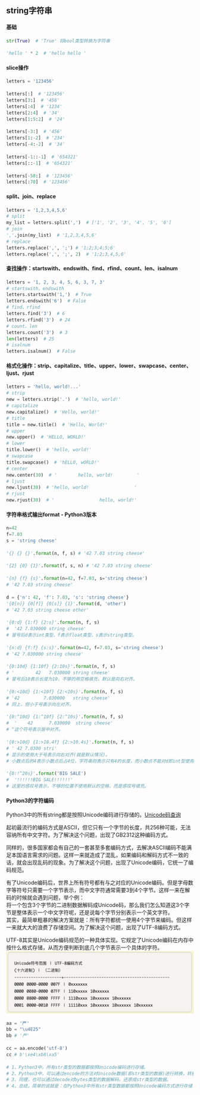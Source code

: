 ## string字符串

#### 基础
```python
str(True)  # 'True' 将bool类型转换为字符串

'hello ' * 2  # 'hello hello '
```

#### slice操作
```python
letters = '123456'

letters[:]  # '123456'
letters[3:]  # '456'
letters[:4]  # '1234'
letters[2:4]  # '34'
letters[1:5:2]  # '24'

letters[-3:]  # '456'
letters[1:-2]  # '234'
letters[-4:-2]  # '34'

letters[-1::-1]  # '654321'
letters[::-1]  # '654321'

letters[-50:]  # '123456'
letters[:70]  # '123456'
```

#### split、join、replace
```python
letters = '1,2,3,4,5,6'
# split
my_list = letters.split(',')  # ['1', '2', '3', '4', '5', '6']
# join
','.join(my_list)  # '1,2,3,4,5,6'
# replace
letters.replace(',', ';') # '1;2;3;4;5;6'
letters.replace(',', ';', 2)  # '1;2;3,4,5,6'
```

#### 查找操作：startswith、endswith、find、rfind、count、len、isalnum
```python
letters = '1, 2, 3, 4, 5, 6, 3, 7, 3'
# startswith、endswith
letters.startswith('1,')  # True
letters.endswith('6')  # False
# find、rfind
letters.find('3')  # 6
letters.rfind('3')  # 24
# count、len
letters.count('3')  # 3
len(letters)  # 25
# isalnum
letters.isalnum()  # False
```

#### 格式化操作：strip、capitalize、title、upper、lower、swapcase、center、ljust、rjust
```python
letters = 'hello, world!...'
# strip
new = letters.strip('.')  # 'hello, world!'
# capitalize
new.capitalize()  # 'Hello, world!'
# title
title = new.title()  # 'Hello, World!'
# upper
new.upper()  # 'HELLO, WORLD!'
# lower
title.lower()  # 'hello, world!'
# swapcase
title.swapcase()  # 'hELLO, wORLD!'
# center
new.center(30)  # '        hello, world!         '
# ljust
new.ljust(30)  # 'hello, world!                 '
# rjust
new.rjust(30)  # '                 hello, world!'
```

#### 字符串格式输出format - Python3版本
```python
n=42
f=7.03
s = 'string cheese'

'{} {} {}'.format(n, f, s) # '42 7.03 string cheese'

'{2} {0} {1}'.format(f, s, n) # '42 7.03 string cheese'

'{n} {f} {s}'.format(n=42, f=7.03, s='string cheese')
# '42 7.03 string cheese'

d = {'n': 42, 'f': 7.03, 's': 'string cheese'}
'{0[n]} {0[f]} {0[s]} {1}'.format(d, 'other')
# '42 7.03 string cheese other'

'{0:d} {1:f} {2:s}'.format(n, f, s)
#  '42 7.030000 string cheese'
# 冒号后d表示int类型、f表示float类型、s表示string类型。

'{n:d} {f:f} {s:s}'.format(n=42, f=7.03, s='string cheese')
# '42 7.030000 string cheese'

'{0:10d} {1:10f} {2:10s}'.format(n, f, s)
# '        42   7.030000 string cheese'
# 冒号后10表示长度为10，不够的用空格填充，默认是向右对齐。

'{0:<10d} {1:<10f} {2:<10s}'.format(n, f, s)
# '42         7.030000   string cheese'
# 同上，但小于号表示向左对齐。

'{0:^10d} {1:^10f} {2:^10s}'.format(n, f, s)
#  '    42      7.030000  string cheese'
# ^这个符号表示居中对齐。

'{0:>10d} {1:>10.4f} {2:>10.4s}'.format(n, f, s)
# ' 42 7.0300 stri'
# 显示的使用大于号表示向右对齐(就是默认情况)。
# 小数点后的4表示小数点后占4位，字符串则表示只有4的长度，而小数点不能对d即int型使用。

'{0:!^20s}'.format('BIG SALE')
#  '!!!!!!BIG SALE!!!!!!'
# 这里的感叹号表示，不够的位置不使用默认的空格，而是感叹号填充。
```

#### Python3的字符编码
Python3中的所有string都是按照Unicode编码进行存储的。[Unicode码查询](http://unicode-table.com/en/)  

起初最流行的编码方式是ASCII，但它只有一个字节的长度，共256种可能，无法容纳所有中文字符。为了解决这个问题，出现了GB2312这种编码方式。  

同样的，很多国家都会有自己的一套甚至多套编码方式，去解决ASCII编码不能满足本国语言需求的问题。这样一来就造成了混乱，如果编码和解码方式不一致的话，就会出现乱码的现象。为了解决这个问题，出现了Unicode编码，它统一了编码规范。  

有了Unicode编码后，世界上所有符号都有与之对应的Unicode编码。但是字母数字等符号只需要一个字节表示，而中文字符通常需要3到4个字节。这样一来在解码的时候就会遇到问题，举个例：  
将一个包含3个字节的二进制数据解码成Unicode码，那么我们怎么知道这3个字节是整体表示一个中文字符呢，还是说每个字节分别表示一个英文字符。  
其实，最简单粗暴的解决方案就是：所有字符都统一使用4个字节来编码。但这样一来就大大的浪费了存储空间。为了解决这个问题，出现了UTF-8编码方式。  

UTF-8其实是Unicode编码规范的一种具体实现。它规定了Unicode编码在内存中按什么格式存储，从而方便判断到底几个字节表示一个具体的字符。  
![Unicode编码怎么转换成UTF-8编码](https://github.com/winux404/note/blob/master/imgs/unicode.png)

```python
aa = '严'
bb = "\u4E25"
bb # '严'

cc = aa.encode('utf-8')
cc # b'\xe4\xb8\xa5'

# 1、Python3中，所有str类型的数据都按照Unicode编码进行存储。
# 2、Python3中，可以通过encode的方法对Unicode数据(即str类型的数据)进行转换，转换为UTF-8(即bytes类型)的数据。
# 3、同理，也可以通过decode对bytes类型的数据解码，还原成str类型的数据。
# 4、总结，简单的说就是：在Python3中所有str类型数据都按照Unicode编码方式进行存储；所有bytes类型数据都按照UTF-8编码方式进行存储。
```
